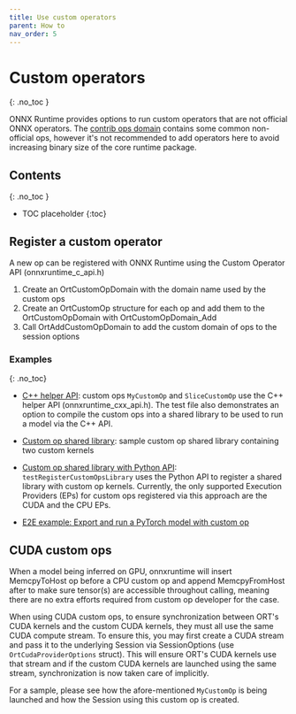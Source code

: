 ```yaml
---
title: Use custom operators
parent: How to
nav_order: 5
---
```

# Custom operators
{: .no_toc }

ONNX Runtime provides options to run custom operators that are not official ONNX operators. The [contrib ops domain](https://github.com/microsoft/onnxruntime/blob/master/onnxruntime/contrib_ops) contains some common non-official ops, however it's not recommended to add operators here to avoid increasing binary size of the core runtime package.
## Contents
{: .no_toc }

* TOC placeholder
{:toc}

## Register a custom operator
A new op can be registered with ONNX Runtime using the Custom Operator API (onnxruntime_c_api.h)

1. Create an OrtCustomOpDomain with the domain name used by the custom ops
2.  Create an OrtCustomOp structure for each op and add them to the OrtCustomOpDomain with OrtCustomOpDomain_Add
3.  Call OrtAddCustomOpDomain to add the custom domain of ops to the session options
  
### Examples
{: .no_toc}

* [C++ helper API](https://github.com/microsoft/onnxruntime/blob/master/onnxruntime/test/shared_lib/test_inference.cc): custom ops `MyCustomOp` and `SliceCustomOp` use the C++ helper API (onnxruntime_cxx_api.h). The test file also demonstrates an option to  compile the custom ops into a shared library to be used to run a model via the C++ API.

* [Custom op shared library](https://github.com/microsoft/onnxruntime/blob/master/onnxruntime/test/testdata/custom_op_library/custom_op_library.cc): sample custom op shared library containing two custom kernels

* [Custom op shared library with Python API](https://github.com/microsoft/onnxruntime/blob/master/onnxruntime/test/python/onnxruntime_test_python.py): `testRegisterCustomOpsLibrary` uses the Python API to register a shared library with custom op kernels. Currently, the only supported Execution Providers (EPs) for custom ops registered via this approach are the CUDA and the CPU EPs.

* [E2E example: Export and run a PyTorch model with custom op](../tutorials/tutorials/export-pytorch-model.html)

## CUDA custom ops
When a model being inferred on GPU, onnxruntime will insert MemcpyToHost op before a CPU custom op and append MemcpyFromHost after to make sure tensor(s) are accessible throughout calling, meaning there are no extra efforts required from custom op developer for the case.

When using CUDA custom ops, to ensure synchronization between ORT's CUDA kernels and the custom CUDA kernels, they must all use the same CUDA compute stream. To ensure this, you may first create a CUDA stream and pass it to the underlying Session via SessionOptions (use `OrtCudaProviderOptions` struct). This will ensure ORT's CUDA kernels use that stream and if the custom CUDA kernels are launched using the same stream, synchronization is now taken care of implicitly.

For a sample, please see how the afore-mentioned `MyCustomOp` is being launched and how the Session using this custom op is created.

